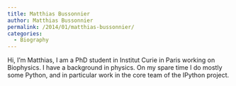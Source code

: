 ```yaml
---
title: Matthias Bussonnier
author: Matthias Bussonnier
permalink: /2014/01/matthias-bussonnier/
categories:
  - Biography
---
```

<p style="text-align: left;">
  Hi, I&#8217;m Matthias, I am a PhD student in Institut Curie in Paris working on Biophysics. I have a background in physics. On my spare time I do mostly some Python, and in particular work in the core team of the IPython project.
</p>
